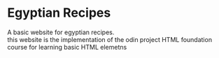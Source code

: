 # Egyptian Recipes
A basic website for egyptian recipes.<br>
this website is the implementation of the odin project HTML foundation course for learning basic HTML elemetns